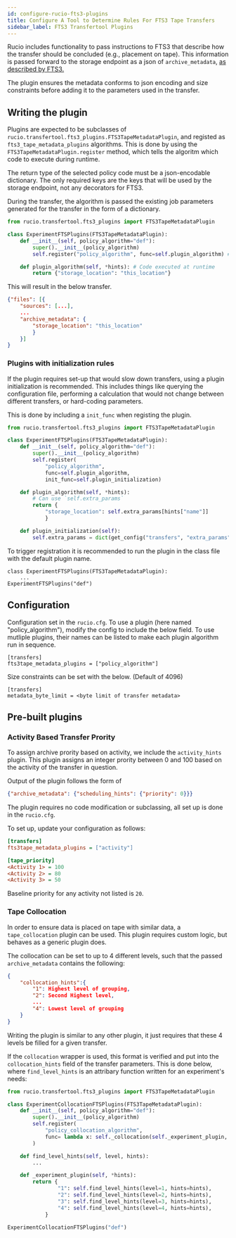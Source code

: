 ```yaml
---
id: configure-rucio-fts3-plugins
title: Configure A Tool to Determine Rules For FTS3 Tape Transfers
sidebar_label: FTS3 Transfertool Plugins
---
```


Rucio includes functionality to pass instructions to FTS3 that describe how the transfer should be concluded
(e.g., placement on tape).
This information is passed forward to the storage endpoint as a json of
`archive_metadata`, [as described by FTS3.](https://fts3-docs.web.cern.ch/fts3-docs/fts-rest/docs/bulk.html)

The plugin ensures the metadata conforms to json encoding and size constraints before adding it to the
parameters used in the transfer.


## Writing the plugin

Plugins are expected to be subclasses of `rucio.transfertool.fts3_plugins.FTS3TapeMetadataPlugin`,
and registed as `fts3_tape_metadata_plugins` algorithms.
This is done by using the
`FTS3TapeMetadataPlugin.register` method, which tells the algoritm which code to execute during runtime.

The return type of the selected policy code must be a json-encodable dictionary.
The only required keys are the keys that will be used by the storage endpoint, not any decorators for FTS3.

During the transfer, the algorithm is passed the existing job parameters generated for the transfer in the form of a dictionary.

```python
from rucio.transfertool.fts3_plugins import FTS3TapeMetadataPlugin

class ExperimentFTSPlugins(FTS3TapeMetadataPlugin):
    def __init__(self, policy_algorithm="def"):
        super().__init__(policy_algorithm)
        self.register("policy_algorithm", func=self.plugin_algorithm) # Name and function for the new algorithm

    def plugin_algorithm(self, *hints): # Code executed at runtime
        return {"storage_location": "this_location"}
```

This will result in the below transfer.
```json
{"files": [{
    "sources": [...],
    ...
    "archive_metadata": {
        "storage_location": "this_location"
        }
    }]
}

```

### Plugins with initialization rules

If the plugin requires set-up that would slow down transfers, using a plugin initialization is recommended.
This includes things like querying the configuration file, performing a calculation that would not change
between different transfers, or hard-coding parameters.

This is done by including a `init_func` when registing the plugin.

```python
from rucio.transfertool.fts3_plugins import FTS3TapeMetadataPlugin

class ExperimentFTSPlugins(FTS3TapeMetadataPlugin):
    def __init__(self, policy_algorithm="def"):
        super().__init__(policy_algorithm)
        self.register(
            "policy_algorithm",
            func=self.plugin_algorithm,
            init_func=self.plugin_initialization)

    def plugin_algorithm(self, *hints):
        # Can use `self.extra_params`
        return {
            "storage_location": self.extra_params[hints["name"]]
            }

    def plugin_initialization(self):
        self.extra_params = dict(get_config("transfers", "extra_params"))

```
To trigger registration it is recommended to run the plugin in the class file with the default plugin name.

```{python}
class ExperimentFTSPlugins(FTS3TapeMetadataPlugin):
    ...
ExperimentFTSPlugins("def")
```

## Configuration

Configuration set in the `rucio.cfg`. To use a plugin (here named "policy_algorithm"),
modify the config to include the below field.
 To use mutliple plugins, their names can be listed to make each plugin algorithm run in sequence.

```
[transfers]
fts3tape_metadata_plugins = ["policy_algorithm"]
```

Size constraints can be set with the below. (Default of 4096)
```
[transfers]
metadata_byte_limit = <byte limit of transfer metadata>
```

## Pre-built plugins
### Activity Based Transfer Prority

To assign archive prority based on activity, we include the `activity_hints` plugin.
This plugin assigns an integer prority between 0 and 100 based on the activity of the transfer in question.

Output of the plugin follows the form of
```json
{"archive_metadata": {"scheduling_hints": {"priority": 0}}}
```

The plugin requires no code modification or subclassing, all set up is done in the `rucio.cfg`.

To set up, update your configuration as follows:


```cfg
[transfers]
fts3tape_metadata_plugins = ["activity"]

[tape_priority]
<Activity 1> = 100
<Activity 2> = 80
<Activity 3> = 50
```

Baseline priority for any activity not listed is `20`.

### Tape Collocation

In order to ensure data is placed on tape with similar data, a `tape_collocation` plugin can be used.
This plugin requires custom logic, but behaves as a generic plugin does.

The collocation can be set to up to 4 different levels, such that the passed `archive_metadata` contains the following:

```json
{
    "collocation_hints":{
        "1": Highest level of grouping,
        "2": Second Highest level,
        ...
        "4": Lowest level of grouping
    }
}
```

Writing the plugin is similar to any other plugin, it just requires that these 4 levels be filled for a given transfer.

If the `collocation` wrapper is used, this format is verified and put into the `collocation_hints`
 field of the transfer parameters.
 This is done below, where `find_level_hints` is an attribary function written for an experiment's needs:

```python
from rucio.transfertool.fts3_plugins import FTS3TapeMetadataPlugin

class ExperimentCollocationFTSPlugins(FTS3TapeMetadataPlugin):
    def __init__(self, policy_algorithm="def"):
        super().__init__(policy_algorithm)
        self.register(
            "policy_collocation_algorithm",
            func= lambda x: self._collocation(self._experiment_plugin, x)
        )

    def find_level_hints(self, level, hints):
        ...

    def _experiment_plugin(self, *hints):
        return {
                "1": self.find_level_hints(level=1, hints=hints),
                "2": self.find_level_hints(level=2, hints=hints),
                "3": self.find_level_hints(level=3, hints=hints),
                "4": self.find_level_hints(level=4, hints=hints),
            }

ExperimentCollocationFTSPlugins("def")
```
